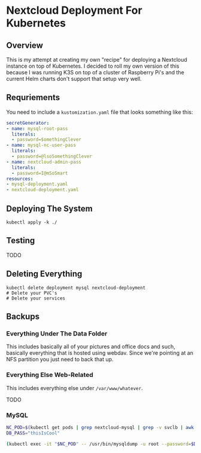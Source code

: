 # Nextcloud Deployment For Kubernetes

## Overview

This is my attempt at creating my own "recipe" for deploying a Nextcloud instance
on top of Kubernetes. I decided to roll my own version of this because I was
running K3S on top of a cluster of Raspberry Pi's and the current Helm
charts don't support that setup very well.

## Requriements

You need to include a ``kustomization.yaml`` file that looks something like
this:

``` yaml
secretGenerator:
- name: mysql-root-pass
  literals:
  - password=$omethingClever
- name: mysql-nc-user-pass
  literals:
  - password=@lsoSomethingClever
- name: nextcloud-admin-pass
  literals:
  - password=I@mSoSmart
resources:
- mysql-deployment.yaml
- nextcloud-deployment.yaml
```

## Deploying The System

``` console
kubectl apply -k ./
```

## Testing

TODO

## Deleting Everything

``` console
kubectl delete deployment mysql nextcloud-deployment
# Delete your PVC's
# Delete your services
```

## Backups

### Everything Under The Data Folder

This includes basically all of your pictures and office docs and such, basically
everything that is hosted using webdav. Since we're pointing at an NFS partition you
just need to back that up.

### Everything Else Web-Related

This includes everything else under ``/var/www/whatever``. 

TODO

### MySQL

``` bash
NC_POD=$(kubectl get pods | grep nextcloud-mysql | grep -v svclb | awk '{print $1}')
DB_PASS="thisIsCool"

(kubectl exec -it "$NC_POD" -- /usr/bin/mysqldump -u root --password=$DB_PASS nextcloud_db) > nextcloud_db.bkup.$(date +%Y%m%d%H%M).sql
```
